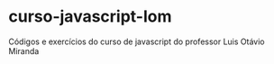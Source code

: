 # curso-javascript-lom
Códigos e exercícios do curso de javascript do professor Luis Otávio Miranda

